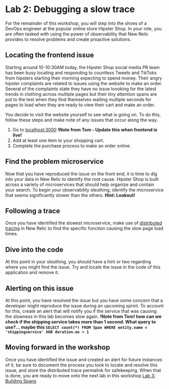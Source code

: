 # Lab 2: Debugging a slow trace

For the remainder of this workshop, you will step into the shoes of a DevOps engineer at the popular online store Hipster Shop. In your role, you are often tasked with using the power of observability that New Relic provides to resolve problems and create proactive solutions. 

## Locating the frontend issue

Starting around 10-10:30AM today, the Hipster Shop social media PR team has been busy locating and responding to countless Tweets and TikToks from hipsters starting their morning expecting to spend money. Their angry hipster complaints are related to issues using the website to make an order. Several of the complaints state they have no issue loooking for the latest trends in clothing across multiple pages but their tiny attention spans are put to the test when they find themselves waiting multiple seconds for pages to load when they are ready to view their cart and make an order.

You decide to visit the website yourself to see what is going on. To do this, follow these steps and make note of any issues that occur along the way.

1. Go to [localhost:3000](*) **!Note from Tom - Update this when frontend is live!**
2. Add at least one item to your shopping cart.
3. Complete the purchase process to make an order online.

## Find the problem microservice
Now that you have reproduced the issue on the front end, it is time to dig into your data in New Relic to identify the root cause. Hipster Shop is built across a variety of microservices that should help organize and contain your search. To begin your observability sleuthing, identify the microservice that seems significantly slower than the others. **Hint: Lookout!**

## Following a trace
Once you have identified the slowest microservice, make use of [distributed tracing](https://newrelic.com/blog/how-to-relic/distributed-tracing-general-availability) in New Relic to find the specific function causing the slow page load times.

## Dive into the code
At this point in your sleuthing, you should have a hint or two regarding where you might find the issue. Try and locate the issue in the code of this application and remove it. 

## Alerting on this issue
At this point, you have resolved the issue but you have some concern that a developer might reproduce the issue during an upcoming sprint. To account for this, create an alert that will notify you if the service that was causing the slowness in this lab becomes slow again. **!Note from Tom! how can we check if the shipping service takes more than 1 second. What query to use?... maybe this `SELECT count(*) FROM Span WHERE entity.name = 'shippingservice' AND duration.ms > 1 `**

## Moving forward in the workshop
Once you have identified the issue and created an alert for future instances of it, be sure to document the process you took to locate and resolve this issue, and store the distributed trace permalink for safekeeping. When that is done, you are ready to move onto the next lab in this workshop [Lab 3: Building Spans](lab_3-Building-Spans.md)
